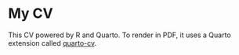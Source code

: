# My CV
This CV powered by R and Quarto. To render in PDF, it uses a Quarto extension called [quarto-cv](https://github.com/mps9506/quarto-cv).
